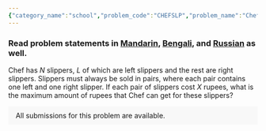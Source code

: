 ```yaml
---
{"category_name":"school","problem_code":"CHEFSLP","problem_name":"Chef and Pairing Slippers","problemComponents":{"constraints":"- $1 \\leq T \\leq 10^3$\n- $0 \\leq L \\leq N \\leq 10^3$\n- $0 \\leq X \\leq 10^3$","constraintsState":true,"subtasks":"- 30 points : $1 \\leq R \\leq 10000$\n- 70 points : $1 \\leq R \\leq 10^9$\n","subtasksState":false,"inputFormat":"- The first line contains $T$ - the number of test cases. Then the test cases follow.\n- The first line of each test case contains three space-separated integers $N$, $L$, and $X$ - the total number of slippers, the number of left slippers, and the price of a pair of slippers in rupees.","inputFormatState":true,"outputFormat":"For each test case, output on one line the maximum amount of rupees that Chef can get by selling the slippers that are available.","outputFormatState":true,"sampleTestCases":{"0":{"id":1,"input":"4\n0 0 100\n10 1 0\n1000 10 1000\n10 7 1\n","output":"0\n0\n10000\n3","explanation":"- **Test case $1$:** Chef has no pairs to sell, so the amount obtained is $0$.\n- **Test case $2$:** The amount earned by selling a pair is $0$, so the total amount obtained is $0$.\n- **Test case $3$:** Chef can sell $10$ pairs of slippers, each giving $1000$ rupees, so the total amount earned is $1000 \\cdot 10 = 10000$.\n- **Test case $4$:** Chef has $10$ slippers of which $7$ are left and $3$ are right. Therefore Chef can sell a maximum of $3$ pairs and in total can get at most $3 \\cdot 1 = 3$.","isDeleted":false}}},"video_editorial_url":"https://youtu.be/Uxv7iAGjoJc","languages_supported":{"0":"CPP14","1":"C","2":"JAVA","3":"PYTH 3.6","4":"CPP17","5":"PYTH","6":"PYP3","7":"CS2","8":"ADA","9":"PYPY","10":"TEXT","11":"PAS fpc","12":"NODEJS","13":"RUBY","14":"PHP","15":"GO","16":"HASK","17":"TCL","18":"PERL","19":"SCALA","20":"LUA","21":"kotlin","22":"BASH","23":"JS","24":"LISP sbcl","25":"rust","26":"PAS gpc","27":"BF","28":"CLOJ","29":"R","30":"D","31":"CAML","32":"FORT","33":"ASM","34":"swift","35":"FS","36":"WSPC","37":"LISP clisp","38":"SQL","39":"SCM guile","40":"PERL6","41":"ERL","42":"CLPS","43":"ICK","44":"NICE","45":"PRLG","46":"ICON","47":"COB","48":"SCM chicken","49":"PIKE","50":"SCM qobi","51":"ST","52":"SQLQ","53":"NEM"},"max_timelimit":1,"source_sizelimit":50000,"problem_author":"srikkanth_adm","problem_tester":"","date_added":"18-10-2021","tags":{"0":"cakewalk","1":"cook134","2":"srikkanth_adm"},"problem_difficulty_level":"Unavailable","best_tag":"","editorial_url":"https://discuss.codechef.com/problems/CHEFSLP","time":{"view_start_date":1635100202,"submit_start_date":1635100202,"visible_start_date":1635100202,"end_date":1735669800},"is_direct_submittable":false,"problemDiscussURL":"https://discuss.codechef.com/search?q=CHEFSLP","is_proctored":false,"visitedContests":{},"layout":"problem"}
---
```

### Read problem statements in [Mandarin](https://www.codechef.com/download/translated/COOK134/mandarin/CHEFSLP.pdf), [Bengali](https://www.codechef.com/download/translated/COOK134/bengali/CHEFSLP.pdf), and [Russian](https://www.codechef.com/download/translated/COOK134/russian/CHEFSLP.pdf) as well.

Chef has $N$ slippers, $L$ of which are left slippers and the rest are right slippers. Slippers must always be sold in pairs, where each pair contains one left and one right slipper. If each pair of slippers cost $X$ rupees, what is the maximum amount of rupees that Chef can get for these slippers? 
<aside style='background: #f8f8f8;padding: 10px 15px;'><div>All submissions for this problem are available.</div></aside>